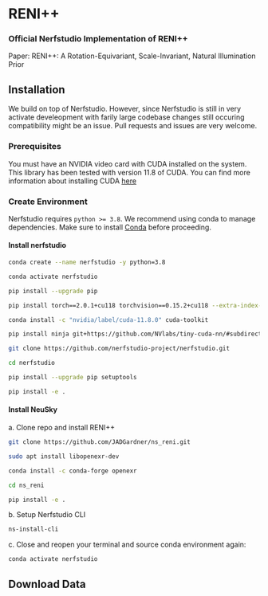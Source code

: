 # RENI++

### Official Nerfstudio Implementation of RENI++

Paper: RENI++: A Rotation-Equivariant, Scale-Invariant, Natural Illumination Prior

## Installation

We build on top of Nerfstudio. However, since Nerfstudio is still in very activate develeopment with farily large codebase changes still occuring compatibility might be an issue. Pull requests and issues are very welcome.

### Prerequisites

You must have an NVIDIA video card with CUDA installed on the system. This library has been tested with version 11.8 of CUDA. You can find more information about installing CUDA [here](https://docs.nvidia.com/cuda/cuda-quick-start-guide/index.html)

### Create Environment

Nerfstudio requires `python >= 3.8`. We recommend using conda to manage dependencies. Make sure to install [Conda](https://docs.conda.io/miniconda.html) before proceeding.

#### Install nerfstudio

```bash
conda create --name nerfstudio -y python=3.8

conda activate nerfstudio

pip install --upgrade pip

pip install torch==2.0.1+cu118 torchvision==0.15.2+cu118 --extra-index-url https://download.pytorch.org/whl/cu118

conda install -c "nvidia/label/cuda-11.8.0" cuda-toolkit

pip install ninja git+https://github.com/NVlabs/tiny-cuda-nn/#subdirectory=bindings/torch

git clone https://github.com/nerfstudio-project/nerfstudio.git

cd nerfstudio

pip install --upgrade pip setuptools

pip install -e .
```

#### Install NeuSky

a. Clone repo and install RENI++

```bash
git clone https://github.com/JADGardner/ns_reni.git

sudo apt install libopenexr-dev

conda install -c conda-forge openexr

cd ns_reni

pip install -e .
```

b. Setup Nerfstudio CLI

```bash
ns-install-cli
```

c. Close and reopen your terminal and source conda environment again:

```bash
conda activate nerfstudio
```

## Download Data

